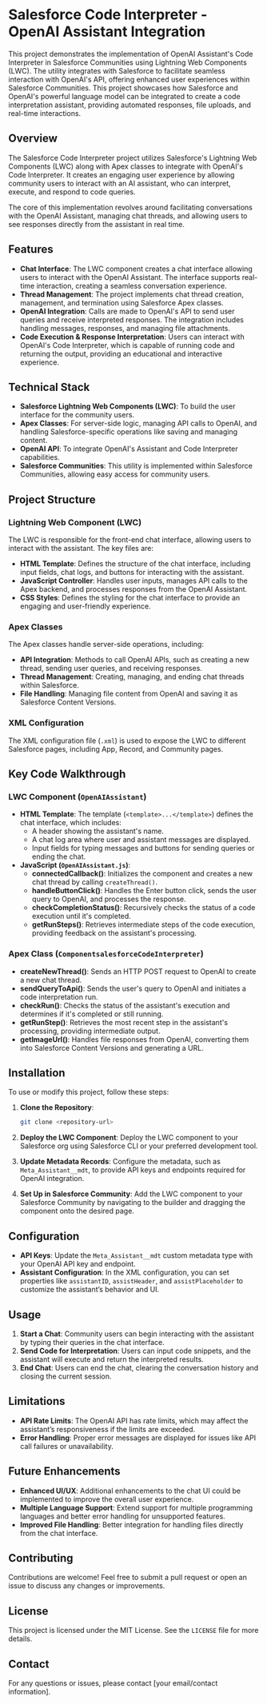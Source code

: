 # Salesforce Code Interpreter - OpenAI Assistant Integration

This project demonstrates the implementation of OpenAI Assistant's Code Interpreter in Salesforce Communities using Lightning Web Components (LWC). The utility integrates with Salesforce to facilitate seamless interaction with OpenAI's API, offering enhanced user experiences within Salesforce Communities. This project showcases how Salesforce and OpenAI's powerful language model can be integrated to create a code interpretation assistant, providing automated responses, file uploads, and real-time interactions.

## Overview

The Salesforce Code Interpreter project utilizes Salesforce's Lightning Web Components (LWC) along with Apex classes to integrate with OpenAI's Code Interpreter. It creates an engaging user experience by allowing community users to interact with an AI assistant, who can interpret, execute, and respond to code queries.

The core of this implementation revolves around facilitating conversations with the OpenAI Assistant, managing chat threads, and allowing users to see responses directly from the assistant in real time.

## Features

- **Chat Interface**: The LWC component creates a chat interface allowing users to interact with the OpenAI Assistant. The interface supports real-time interaction, creating a seamless conversation experience.
- **Thread Management**: The project implements chat thread creation, management, and termination using Salesforce Apex classes.
- **OpenAI Integration**: Calls are made to OpenAI's API to send user queries and receive interpreted responses. The integration includes handling messages, responses, and managing file attachments.
- **Code Execution & Response Interpretation**: Users can interact with OpenAI's Code Interpreter, which is capable of running code and returning the output, providing an educational and interactive experience.

## Technical Stack

- **Salesforce Lightning Web Components (LWC)**: To build the user interface for the community users.
- **Apex Classes**: For server-side logic, managing API calls to OpenAI, and handling Salesforce-specific operations like saving and managing content.
- **OpenAI API**: To integrate OpenAI's Assistant and Code Interpreter capabilities.
- **Salesforce Communities**: This utility is implemented within Salesforce Communities, allowing easy access for community users.

## Project Structure

### Lightning Web Component (LWC)

The LWC is responsible for the front-end chat interface, allowing users to interact with the assistant. The key files are:

- **HTML Template**: Defines the structure of the chat interface, including input fields, chat logs, and buttons for interacting with the assistant.
- **JavaScript Controller**: Handles user inputs, manages API calls to the Apex backend, and processes responses from the OpenAI Assistant.
- **CSS Styles**: Defines the styling for the chat interface to provide an engaging and user-friendly experience.

### Apex Classes

The Apex classes handle server-side operations, including:

- **API Integration**: Methods to call OpenAI APIs, such as creating a new thread, sending user queries, and receiving responses.
- **Thread Management**: Creating, managing, and ending chat threads within Salesforce.
- **File Handling**: Managing file content from OpenAI and saving it as Salesforce Content Versions.

### XML Configuration

The XML configuration file (`.xml`) is used to expose the LWC to different Salesforce pages, including App, Record, and Community pages.

## Key Code Walkthrough

### LWC Component (`OpenAIAssistant`)

- **HTML Template**: The template (`<template>...</template>`) defines the chat interface, which includes:
  - A header showing the assistant's name.
  - A chat log area where user and assistant messages are displayed.
  - Input fields for typing messages and buttons for sending queries or ending the chat.
- **JavaScript (`OpenAIAssistant.js`)**:
  - **connectedCallback()**: Initializes the component and creates a new chat thread by calling `createThread()`.
  - **handleButtonClick()**: Handles the Enter button click, sends the user query to OpenAI, and processes the response.
  - **checkCompletionStatus()**: Recursively checks the status of a code execution until it's completed.
  - **getRunSteps()**: Retrieves intermediate steps of the code execution, providing feedback on the assistant's processing.

### Apex Class (`ComponentsalesforceCodeInterpreter`)

- **createNewThread()**: Sends an HTTP POST request to OpenAI to create a new chat thread.
- **sendQueryToApi()**: Sends the user's query to OpenAI and initiates a code interpretation run.
- **checkRun()**: Checks the status of the assistant's execution and determines if it's completed or still running.
- **getRunStep()**: Retrieves the most recent step in the assistant's processing, providing intermediate output.
- **getImageUrl()**: Handles file responses from OpenAI, converting them into Salesforce Content Versions and generating a URL.

## Installation

To use or modify this project, follow these steps:

1. **Clone the Repository**:

   ```bash
   git clone <repository-url>
   ```

2. **Deploy the LWC Component**: Deploy the LWC component to your Salesforce org using Salesforce CLI or your preferred development tool.

3. **Update Metadata Records**: Configure the metadata, such as `Meta_Assistant__mdt`, to provide API keys and endpoints required for OpenAI integration.

4. **Set Up in Salesforce Community**: Add the LWC component to your Salesforce Community by navigating to the builder and dragging the component onto the desired page.

## Configuration

- **API Keys**: Update the `Meta_Assistant__mdt` custom metadata type with your OpenAI API key and endpoint.
- **Assistant Configuration**: In the XML configuration, you can set properties like `assistantID`, `assistHeader`, and `assistPlaceholder` to customize the assistant’s behavior and UI.

## Usage

1. **Start a Chat**: Community users can begin interacting with the assistant by typing their queries in the chat interface.
2. **Send Code for Interpretation**: Users can input code snippets, and the assistant will execute and return the interpreted results.
3. **End Chat**: Users can end the chat, clearing the conversation history and closing the current session.

## Limitations

- **API Rate Limits**: The OpenAI API has rate limits, which may affect the assistant’s responsiveness if the limits are exceeded.
- **Error Handling**: Proper error messages are displayed for issues like API call failures or unavailability.

## Future Enhancements

- **Enhanced UI/UX**: Additional enhancements to the chat UI could be implemented to improve the overall user experience.
- **Multiple Language Support**: Extend support for multiple programming languages and better error handling for unsupported features.
- **Improved File Handling**: Better integration for handling files directly from the chat interface.

## Contributing

Contributions are welcome! Feel free to submit a pull request or open an issue to discuss any changes or improvements.

## License

This project is licensed under the MIT License. See the `LICENSE` file for more details.

## Contact

For any questions or issues, please contact [your email/contact information].
